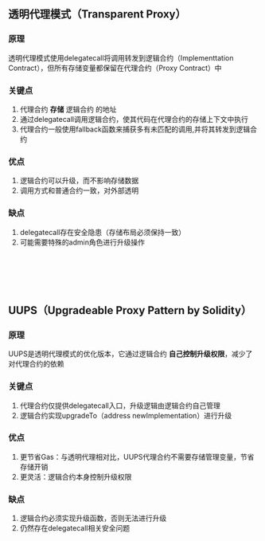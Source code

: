 ## 透明代理模式（Transparent Proxy）

### **原理**
透明代理模式使用delegatecall将调用转发到逻辑合约（Implementtation Contract），但所有存储变量都保留在代理合约（Proxy Contract）中

### **关键点**
1. 代理合约 **存储** 逻辑合约 的地址
2. 通过delegatecall调用逻辑合约，使其代码在代理合约的存储上下文中执行
3. 代理合约一般使用fallback函数来捕获多有未匹配的调用,并将其转发到逻辑合约

### **优点**
1. 逻辑合约可以升级，而不影响存储数据
2. 调用方式和普通合约一致，对外部透明

### **缺点**
1. delegatecall存在安全隐患（存储布局必须保持一致）
2. 可能需要特殊的admin角色进行升级操作
<br>
<br>
<br>
<br>

## UUPS（Upgradeable Proxy Pattern by Solidity）

### **原理**
UUPS是透明代理模式的优化版本，它通过逻辑合约 **自己控制升级权限**，减少了对代理合约的依赖

### **关键点**
1. 代理合约仅提供delegatecall入口，升级逻辑由逻辑合约自己管理
2. 逻辑合约实现upgradeTo（address newImplementation）进行升级

### **优点**
1. 更节省Gas：与透明代理相对比，UUPS代理合约不需要存储管理变量，节省存储开销
2. 更灵活：逻辑合约本身控制升级权限

### **缺点**
1. 逻辑合约必须实现升级函数，否则无法进行升级
2. 仍然存在delegatecall相关安全问题
<br>
<br>
<br>
<br>

## 